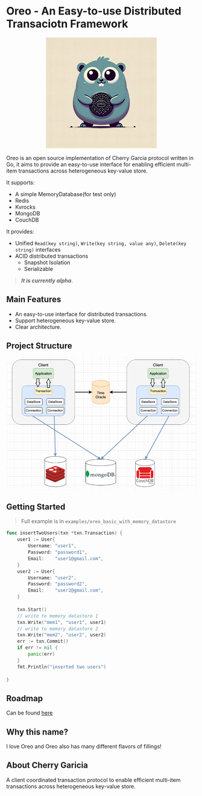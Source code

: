 # Oreo - An Easy-to-use Distributed Transaciotn Framework

<div align="center">

![Logo](./assets/img/logo.png)
</div>


Oreo is an open source implementation of Cherry Garcia protocol written in Go, it aims to provide an easy-to-use interface for enabling efficient multi-item transactions across heterogeneous key-value store.


It supports:

+ A simple MemoryDatabase(for test only)
+ Redis
+ Kvrocks
+ MongoDB
+ CouchDB

It provides:

+ Unified `Read(key string)`, `Write(key string, value any)`, `Delete(key string)` interfaces
+ ACID distributed transactions
  + Snapshot Isolation
  + Serializable

> ***It is currently alpha***.

## Main Features

+ An easy-to-use interface for distributed transactions.
+ Support heterogeneous key-value store.
+ Clear architecture.



## Project Structure

![Project Structure](./assets/img/project_structure.png)

## Getting Started

> Full example is in `examples/oreo_basic_with_memory_datastore`

```go
func insertTwoUsers(txn *txn.Transaction) {
	user1 := User{
		Username: "user1",
		Password: "password1",
		Email:    "user1@gmail.com",
	}
	user2 := User{
		Username: "user2",
		Password: "password2",
		Email:    "user2@gmail.com",
	}

	txn.Start()
	// write to memory datastore 1
	txn.Write("mem1", "user1", user1)
	// write to memory datastore 2
	txn.Write("mem2", "user2", user2)
	err := txn.Commit()
	if err != nil {
		panic(err)
	}
	fmt.Println("inserted two users")

}
```

## Roadmap

Can be found [here](https://trello.com/b/Vl2H7Aqg/oreo-roadmap)

## Why this name?

I love Oreo and Oreo also has many different flavors of fillings!

## About Cherry Garicia

A client coordinated transaction protocol to enable efficient multi-item transactions across heterogeneous key-value store.

